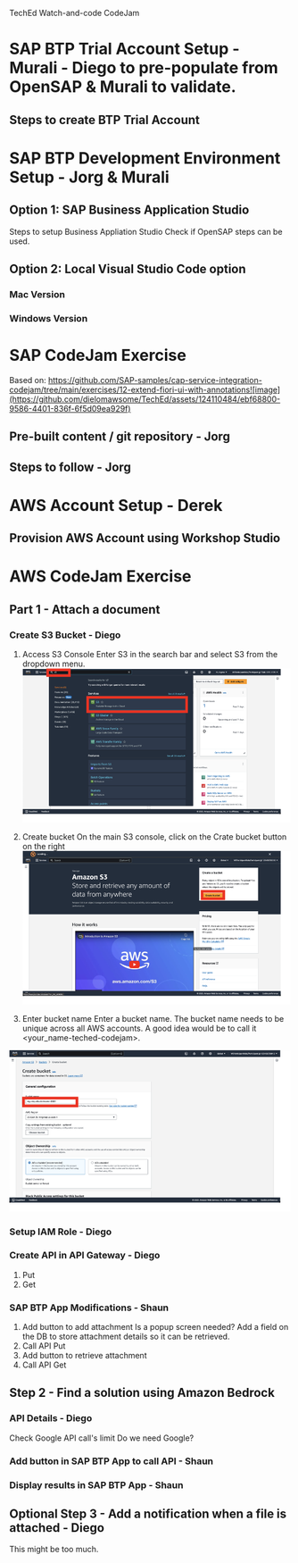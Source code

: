 TechEd Watch-and-code CodeJam

# SAP BTP Trial Account Setup - Murali - Diego to pre-populate from OpenSAP & Murali to validate.
## Steps to create BTP Trial Account

# SAP BTP Development Environment Setup - Jorg & Murali
## Option 1: SAP Business Application Studio
Steps to setup Business Appliation Studio 
Check if OpenSAP steps can be used.
## Option 2: Local Visual Studio Code option
### Mac Version

### Windows Version

# SAP CodeJam Exercise
Based on: https://github.com/SAP-samples/cap-service-integration-codejam/tree/main/exercises/12-extend-fiori-ui-with-annotations![image](https://github.com/dielomawsome/TechEd/assets/124110484/ebf68800-9586-4401-836f-6f5d09ea929f)

## Pre-built content / git repository - Jorg

## Steps to follow - Jorg

# AWS Account Setup - Derek
## Provision AWS Account using Workshop Studio 

# AWS CodeJam Exercise
## Part 1 - Attach a document
### Create S3 Bucket - Diego

1. Access S3 Console
Enter S3 in the search bar and select S3 from the dropdown menu.
![Alt text](images/image.png)

2. Create bucket
On the main S3 console, click on the Crate bucket button on the right
![Alt text](images/image2.png)

3. Enter bucket name
Enter a bucket name. The bucket name needs to be unique across all AWS accounts. 
A good idea would be to call it <your_name-teched-codejam>.

![Alt text](images/image3.png)



### Setup IAM Role - Diego

### Create API in API Gateway - Diego
1. Put
2. Get

### SAP BTP App Modifications - Shaun
1. Add button to add attachment
Is a popup screen needed?
Add a field on the DB to store attachment details so it can be retrieved. 
3. Call API Put
4. Add button to retrieve attachment
5. Call API Get

## Step 2 - Find a solution using Amazon Bedrock
### API Details - Diego
Check Google API call's limit
Do we need Google?
### Add button in SAP BTP App to call API - Shaun
### Display results in SAP BTP App - Shaun

## Optional Step 3 - Add a notification when a file is attached - Diego
This might be too much. 
